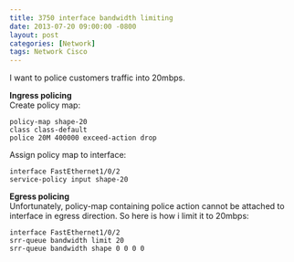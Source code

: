 ```yaml
---
title: 3750 interface bandwidth limiting
date: 2013-07-20 09:00:00 -0800
layout: post
categories: [Network]
tags: Network Cisco
---
```

I want to police customers traffic into 20mbps.

**Ingress policing**  
Create policy map:
```
policy-map shape-20  
class class-default  
police 20M 400000 exceed-action drop  
```
Assign policy map to interface:
```
interface FastEthernet1/0/2  
service-policy input shape-20
```
**Egress policing**  
Unfortunately, policy-map containing police action cannot be attached to interface in egress direction. So here is how i limit it to 20mbps:
```
interface FastEthernet1/0/2  
srr-queue bandwidth limit 20  
srr-queue bandwidth shape 0 0 0 0
```
